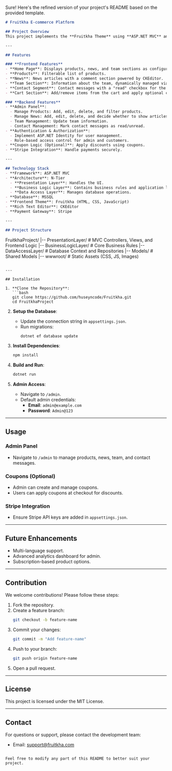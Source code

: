Sure! Here's the refined version of your project's README based on the provided template. 

```markdown
# Fruitkha E-commerce Platform

## Project Overview
This project implements the **Fruitkha Theme** using **ASP.NET MVC** and an **N-Tier Architecture**. It is a dynamic e-commerce platform with an admin panel for managing content, products, and news. The platform includes advanced features like a shopping cart, Stripe integration, and user authentication.

---

## Features

### **Frontend Features**
- **Home Page**: Displays products, news, and team sections as configured via the admin panel.
- **Products**: Filterable list of products.
- **News**: News articles with a comment section powered by CKEditor.
- **Team Section**: Information about the team, dynamically managed via the admin panel.
- **Contact Segment**: Contact messages with a "read" checkbox for the admin.
- **Cart Section**: Add/remove items from the cart and apply optional coupons.

### **Backend Features**
- **Admin Panel**:
  - Manage Products: Add, edit, delete, and filter products.
  - Manage News: Add, edit, delete, and decide whether to show articles on the home page.
  - Team Management: Update team information.
  - Contact Management: Mark contact messages as read/unread.
- **Authentication & Authorization**:
  - Implement ASP.NET Identity for user management.
  - Role-based access control for admin and customers.
- **Coupon Logic (Optional)**: Apply discounts using coupons.
- **Stripe Integration**: Handle payments securely.

---

## Technology Stack
- **Framework**: ASP.NET MVC
- **Architecture**: N-Tier
  - **Presentation Layer**: Handles the UI.
  - **Business Logic Layer**: Contains business rules and application logic.
  - **Data Access Layer**: Manages database operations.
- **Database**: MSSQL
- **Frontend Theme**: Fruitkha (HTML, CSS, JavaScript)
- **Rich Text Editor**: CKEditor
- **Payment Gateway**: Stripe

---

## Project Structure
```
FruitkhaProject/
|-- PresentationLayer/       # MVC Controllers, Views, and Frontend Logic
|-- BusinessLogicLayer/      # Core Business Rules
|-- DataAccessLayer/         # Database Context and Repositories
|-- Models/                  # Shared Models
|-- wwwroot/                 # Static Assets (CSS, JS, Images)
```

---

## Installation

1. **Clone the Repository**:
   ```bash
   git clone https://github.com/huseyncode/Fruitkha.git
   cd FruitkhaProject
   ```

2. **Setup the Database**:
   - Update the connection string in `appsettings.json`.
   - Run migrations:
     ```bash
     dotnet ef database update
     ```

3. **Install Dependencies**:
   ```bash
   npm install
   ```

4. **Build and Run**:
   ```bash
   dotnet run
   ```

5. **Admin Access**:
   - Navigate to `/admin`.
   - Default admin credentials:
     - **Email**: `admin@example.com`
     - **Password**: `Admin@123`

---

## Usage

### Admin Panel
- Navigate to `/admin` to manage products, news, team, and contact messages.

### Coupons (Optional)
- Admin can create and manage coupons.
- Users can apply coupons at checkout for discounts.

### Stripe Integration
- Ensure Stripe API keys are added in `appsettings.json`.

---

## Future Enhancements
- Multi-language support.
- Advanced analytics dashboard for admin.
- Subscription-based product options.

---

## Contribution
We welcome contributions! Please follow these steps:
1. Fork the repository.
2. Create a feature branch:
   ```bash
   git checkout -b feature-name
   ```
3. Commit your changes:
   ```bash
   git commit -m "Add feature-name"
   ```
4. Push to your branch:
   ```bash
   git push origin feature-name
   ```
5. Open a pull request.

---

## License
This project is licensed under the MIT License.

---

## Contact
For questions or support, please contact the development team:
- Email: support@fruitkha.com
```

Feel free to modify any part of this README to better suit your project.

